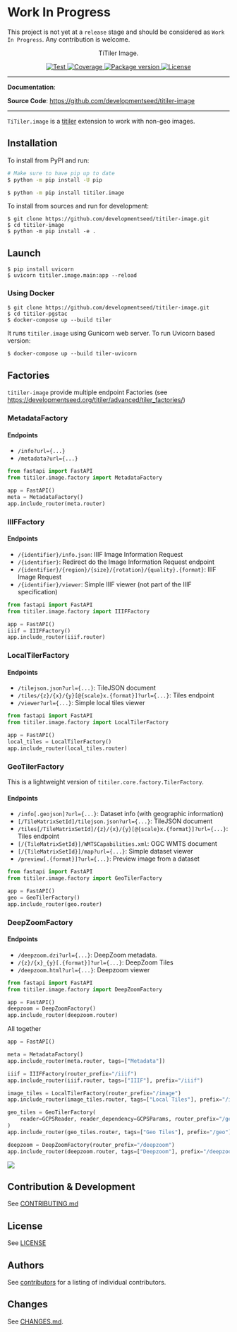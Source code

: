 # **Work In Progress**

This project is not yet at a `release` stage and should be considered as `Work In Progress`. Any contribution is welcome.

<p align="center">
  <p align="center">TiTiler Image.</p>
</p>

<p align="center">
  <a href="https://github.com//developmentseed/titiler-image/actions?query=workflow%3ACI" target="_blank">
      <img src="https://github.com/developmentseed/titiler-image/workflows/CI/badge.svg" alt="Test">
  </a>
  <a href="https://codecov.io/gh//developmentseed/titiler-image" target="_blank">
      <img src="https://codecov.io/gh//developmentseed/titiler-image/branch/main/graph/badge.svg" alt="Coverage">
  </a>
  <a href="https://pypi.org/project/titiler.image" target="_blank">
      <img src="https://img.shields.io/pypi/v/titiler.image?color=%2334D058&label=pypi%20package" alt="Package version">
  </a>
  <a href="https://github.com//developmentseed/titiler-image/blob/main/LICENSE" target="_blank">
      <img src="https://img.shields.io/github/license//developmentseed/titiler-image.svg" alt="License">
  </a>
</p>

---

**Documentation**:

**Source Code**: <a href="https://github.com/developmentseed/titiler-image" target="_blank">https://github.com/developmentseed/titiler-image</a>

---

`TiTiler.image` is a [titiler](https://github.com/developmentseed/titiler) extension to work with non-geo images.

## Installation

To install from PyPI and run:

```bash
# Make sure to have pip up to date
$ python -m pip install -U pip

$ python -m pip install titiler.image
```

To install from sources and run for development:

```
$ git clone https://github.com/developmentseed/titiler-image.git
$ cd titiler-image
$ python -m pip install -e .
```

## Launch

```
$ pip install uvicorn
$ uvicorn titiler.image.main:app --reload
```

### Using Docker

```
$ git clone https://github.com/developmentseed/titiler-image.git
$ cd titiler-pgstac
$ docker-compose up --build tiler
```

It runs `titiler.image` using Gunicorn web server. To run Uvicorn based version:

```
$ docker-compose up --build tiler-uvicorn
```

## Factories

`titiler-image` provide multiple endpoint Factories (see https://developmentseed.org/titiler/advanced/tiler_factories/)

### MetadataFactory

#### Endpoints

- `/info?url={...}`
- `/metadata?url={...}`

```python
from fastapi import FastAPI
from titiler.image.factory import MetadataFactory

app = FastAPI()
meta = MetadataFactory()
app.include_router(meta.router)
```

### IIIFFactory

#### Endpoints

- `/{identifier}/info.json`: IIIF Image Information Request
- `/{identifier}`: Redirect do the Image Information Request endpoint
- `/{identifier}/{region}/{size}/{rotation}/{quality}.{format}`: IIIF Image Request
- `/{identifier}/viewer`: Simple IIIF viewer (not part of the IIIF specification)

```python
from fastapi import FastAPI
from titiler.image.factory import IIIFFactory

app = FastAPI()
iiif = IIIFFactory()
app.include_router(iiif.router)
```

### LocalTilerFactory

#### Endpoints

- `/tilejson.json?url={...}`: TileJSON document
- `/tiles/{z}/{x}/{y}[@{scale}x.{format}]?url={...}`: Tiles endpoint
- `/viewer?url={...}`: Simple local tiles viewer

```python
from fastapi import FastAPI
from titiler.image.factory import LocalTilerFactory

app = FastAPI()
local_tiles = LocalTilerFactory()
app.include_router(local_tiles.router)
```

### GeoTilerFactory

This is a lightweight version of `titiler.core.factory.TilerFactory`.

#### Endpoints

- `/info[.geojson]?url={...}`: Dataset info (with geographic information)
- `[/TileMatrixSetId]/tilejson.json?url={...}`: TileJSON document
- `/tiles[/TileMatrixSetId]/{z}/{x}/{y}[@{scale}x.{format}]?url={...}`: Tiles endpoint
- `[/{TileMatrixSetId}]/WMTSCapabilities.xml`: OGC WMTS document
- `[/{TileMatrixSetId}]/map?url={...}`: Simple dataset viewer
- `/preview[.{format}]?url={...}`: Preview image from a dataset

```python
from fastapi import FastAPI
from titiler.image.factory import GeoTilerFactory

app = FastAPI()
geo = GeoTilerFactory()
app.include_router(geo.router)
```

### DeepZoomFactory

#### Endpoints

- `/deepzoom.dzi?url={...}`: DeepZoom metadata.
- `/{z}/{x}_{y}[.{format}]?url={...}`: DeepZoom Tiles
- `/deepzoom.html?url={...}`: Deepzoom viewer

```python
from fastapi import FastAPI
from titiler.image.factory import DeepZoomFactory

app = FastAPI()
deepzoom = DeepZoomFactory()
app.include_router(deepzoom.router)
```

All together

```python
app = FastAPI()

meta = MetadataFactory()
app.include_router(meta.router, tags=["Metadata"])

iiif = IIIFFactory(router_prefix="/iiif")
app.include_router(iiif.router, tags=["IIIF"], prefix="/iiif")

image_tiles = LocalTilerFactory(router_prefix="/image")
app.include_router(image_tiles.router, tags=["Local Tiles"], prefix="/image")

geo_tiles = GeoTilerFactory(
    reader=GCPSReader, reader_dependency=GCPSParams, router_prefix="/geo"
)
app.include_router(geo_tiles.router, tags=["Geo Tiles"], prefix="/geo")

deepzoom = DeepZoomFactory(router_prefix="/deepzoom")
app.include_router(deepzoom.router, tags=["Deepzoom"], prefix="/deepzoom")
```

![](https://user-images.githubusercontent.com/10407788/222417904-98b2dc2b-3e4d-43cf-a883-9dc2355f81f4.png)


## Contribution & Development

See [CONTRIBUTING.md](https://github.com//developmentseed/titiler-image/blob/main/CONTRIBUTING.md)

## License

See [LICENSE](https://github.com//developmentseed/titiler-image/blob/main/LICENSE)

## Authors

See [contributors](https://github.com/developmentseed/titiler-image/graphs/contributors) for a listing of individual contributors.

## Changes

See [CHANGES.md](https://github.com/developmentseed/titiler-image/blob/main/CHANGES.md).
